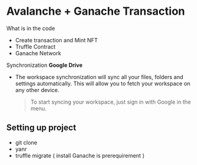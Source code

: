 # Avalanche + Ganache Transaction

What is in the code 
- Create transaction and Mint NFT 
- Truffle Contract 
- Ganache Network 


Synchronization **Google Drive**

- The workspace synchronization will sync all your files, folders and settings automatically. This will allow you to fetch your workspace on any other device.
	> To start syncing your workspace, just sign in with Google in the menu.


## Setting up project

- git clone
- yanr 
- truffle migrate ( install Ganache is prerequirement )

